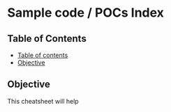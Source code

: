 # Sample code / POCs Index

## Table of Contents

- [Table of contents](#table-of-contents)
- [Objective](#objective)

## Objective

This cheatsheet will help
